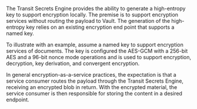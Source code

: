  The Transit Secrets Engine provides the ability to generate a high-entropy key to support encryption locally. The premise is to support encryption services without routing the payload to Vault. The generation of the high-entropy key relies on an existing encryption end point that supports a named key.

 To illustrate with an example, assume a named key to support encryption services of documents. The key is configured the AES-GCM with a 256-bit AES and a 96-bit nonce mode operations and is used to support encryption, decryption, key derivation, and convergent encryption.

 In general encryption-as-a-service practices, the expectation is that a service consumer routes the payload through the Transit Secrets Engine, receiving an encrypted blob in return. With the encrypted material, the service consumer is then responsible for storing the content in a desired endpoint.